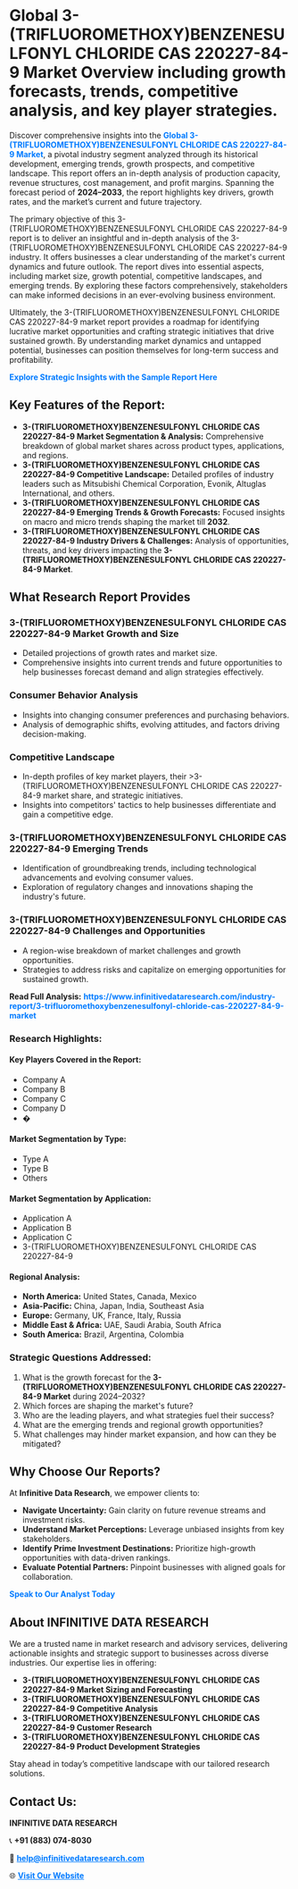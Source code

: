 <h1>Global 3-(TRIFLUOROMETHOXY)BENZENESULFONYL CHLORIDE CAS 220227-84-9 Market Overview including growth forecasts, trends, competitive analysis, and key player strategies.</h1>
<p>
Discover comprehensive insights into the 
<a href="https://www.infinitivedataresearch.com/industry-report/3-trifluoromethoxybenzenesulfonyl-chloride-cas-220227-84-9-market" rel="dofollow" style="color: #007BFF; text-decoration: none;"><strong>Global 3-(TRIFLUOROMETHOXY)BENZENESULFONYL CHLORIDE CAS 220227-84-9 Market</strong></a>, a pivotal industry segment analyzed through its historical development, emerging trends, growth prospects, and competitive landscape. This report offers an in-depth analysis of production capacity, revenue structures, cost management, and profit margins. Spanning the forecast period of <strong>2024–2033</strong>, the report highlights key drivers, growth rates, and the market’s current and future trajectory.
</p>
<p>
The primary objective of this 3-(TRIFLUOROMETHOXY)BENZENESULFONYL CHLORIDE CAS 220227-84-9 report is to deliver an insightful and in-depth analysis of the 3-(TRIFLUOROMETHOXY)BENZENESULFONYL CHLORIDE CAS 220227-84-9 industry. It offers businesses a clear understanding of the market's current dynamics and future outlook. The report dives into essential aspects, including market size, growth potential, competitive landscapes, and emerging trends. By exploring these factors comprehensively, stakeholders can make informed decisions in an ever-evolving business environment.
</p>
<p>
Ultimately, the 3-(TRIFLUOROMETHOXY)BENZENESULFONYL CHLORIDE CAS 220227-84-9 market report provides a roadmap for identifying lucrative market opportunities and crafting strategic initiatives that drive sustained growth. By understanding market dynamics and untapped potential, businesses can position themselves for long-term success and profitability.
</p>
<p>
<a href="https://www.infinitivedataresearch.com/request-sample/reportId=111628" style="color: #007BFF; text-decoration: none;"><strong>Explore Strategic Insights with the Sample Report Here</strong></a>
</p>

<h2>Key Features of the Report:</h2>
<ul>
<li><strong>3-(TRIFLUOROMETHOXY)BENZENESULFONYL CHLORIDE CAS 220227-84-9 Market Segmentation & Analysis:</strong> Comprehensive breakdown of global market shares across product types, applications, and regions.</li>
<li><strong>3-(TRIFLUOROMETHOXY)BENZENESULFONYL CHLORIDE CAS 220227-84-9 Competitive Landscape:</strong> Detailed profiles of industry leaders such as Mitsubishi Chemical Corporation, Evonik, Altuglas International, and others.</li>
<li><strong>3-(TRIFLUOROMETHOXY)BENZENESULFONYL CHLORIDE CAS 220227-84-9 Emerging Trends & Growth Forecasts:</strong> Focused insights on macro and micro trends shaping the market till <strong>2032</strong>.</li>
<li><strong>3-(TRIFLUOROMETHOXY)BENZENESULFONYL CHLORIDE CAS 220227-84-9 Industry Drivers & Challenges:</strong> Analysis of opportunities, threats, and key drivers impacting the <strong>3-(TRIFLUOROMETHOXY)BENZENESULFONYL CHLORIDE CAS 220227-84-9 Market</strong>.</li>
</ul>

<h2>What Research Report Provides</h2>
<h3>3-(TRIFLUOROMETHOXY)BENZENESULFONYL CHLORIDE CAS 220227-84-9 Market Growth and Size</h3>
<ul>
<li>Detailed projections of growth rates and market size.</li>
<li>Comprehensive insights into current trends and future opportunities to help businesses forecast demand and align strategies effectively.</li>
</ul>

<h3>Consumer Behavior Analysis</h3>
<ul>
<li>Insights into changing consumer preferences and purchasing behaviors.</li>
<li>Analysis of demographic shifts, evolving attitudes, and factors driving decision-making.</li>
</ul>

<h3>Competitive Landscape</h3>
<ul>
<li>In-depth profiles of key market players, their >3-(TRIFLUOROMETHOXY)BENZENESULFONYL CHLORIDE CAS 220227-84-9 market share, and strategic initiatives.</li>
<li>Insights into competitors' tactics to help businesses differentiate and gain a competitive edge.</li>
</ul>

<h3>3-(TRIFLUOROMETHOXY)BENZENESULFONYL CHLORIDE CAS 220227-84-9 Emerging Trends</h3>
<ul>
<li>Identification of groundbreaking trends, including technological advancements and evolving consumer values.</li>
<li>Exploration of regulatory changes and innovations shaping the industry's future.</li>
</ul>

<h3>3-(TRIFLUOROMETHOXY)BENZENESULFONYL CHLORIDE CAS 220227-84-9 Challenges and Opportunities</h3>
<ul>
<li>A region-wise breakdown of market challenges and growth opportunities.</li>
<li>Strategies to address risks and capitalize on emerging opportunities for sustained growth.</li>
</ul>
<p><strong>Read Full Analysis:</strong> <a href="https://www.infinitivedataresearch.com/industry-report/3-trifluoromethoxybenzenesulfonyl-chloride-cas-220227-84-9-market" rel="dofollow" style="color: #007BFF; text-decoration: none;"><strong>https://www.infinitivedataresearch.com/industry-report/3-trifluoromethoxybenzenesulfonyl-chloride-cas-220227-84-9-market</strong></a></p>
<h3>Research Highlights:</h3>
<h4>Key Players Covered in the Report:</h4>
<ul><li>Company A</li><li>Company B</li><li>Company C</li><li>Company D</li><li>�</li></ul>
<h4>Market Segmentation by Type:</h4>
<ul><li>Type A</li><li>Type B</li><li>Others</li></ul>
<h4>Market Segmentation by Application:</h4>
<ul><li>Application A</li><li>Application B</li><li>Application C</li><li>3-(TRIFLUOROMETHOXY)BENZENESULFONYL CHLORIDE CAS 220227-84-9</li></ul>

<h4>Regional Analysis:</h4>
<ul>
<li><strong>North America:</strong> United States, Canada, Mexico</li>
<li><strong>Asia-Pacific:</strong> China, Japan, India, Southeast Asia</li>
<li><strong>Europe:</strong> Germany, UK, France, Italy, Russia</li>
<li><strong>Middle East & Africa:</strong> UAE, Saudi Arabia, South Africa</li>
<li><strong>South America:</strong> Brazil, Argentina, Colombia</li>
</ul>

<h3>Strategic Questions Addressed:</h3>
<ol>
<li>What is the growth forecast for the <strong>3-(TRIFLUOROMETHOXY)BENZENESULFONYL CHLORIDE CAS 220227-84-9 Market</strong> during 2024–2032?</li>
<li>Which forces are shaping the market's future?</li>
<li>Who are the leading players, and what strategies fuel their success?</li>
<li>What are the emerging trends and regional growth opportunities?</li>
<li>What challenges may hinder market expansion, and how can they be mitigated?</li>
</ol>

<h2>Why Choose Our Reports?</h2>
<p>At <strong>Infinitive Data Research</strong>, we empower clients to:</p>
<ul>
<li><strong>Navigate Uncertainty:</strong> Gain clarity on future revenue streams and investment risks.</li>
<li><strong>Understand Market Perceptions:</strong> Leverage unbiased insights from key stakeholders.</li>
<li><strong>Identify Prime Investment Destinations:</strong> Prioritize high-growth opportunities with data-driven rankings.</li>
<li><strong>Evaluate Potential Partners:</strong> Pinpoint businesses with aligned goals for collaboration.</li>
</ul>
<p><a href="https://www.infinitivedataresearch.com/industry-report/3-trifluoromethoxybenzenesulfonyl-chloride-cas-220227-84-9-market" rel="dofollow" style="color: #007BFF; text-decoration: none;"><strong>Speak to Our Analyst Today</strong></a></p>

<h2>About INFINITIVE DATA RESEARCH</h2>
<p>We are a trusted name in market research and advisory services, delivering actionable insights and strategic support to businesses across diverse industries. Our expertise lies in offering:</p>
<ul>
<li><strong>3-(TRIFLUOROMETHOXY)BENZENESULFONYL CHLORIDE CAS 220227-84-9 Market Sizing and Forecasting</strong></li>
<li><strong>3-(TRIFLUOROMETHOXY)BENZENESULFONYL CHLORIDE CAS 220227-84-9 Competitive Analysis</strong></li>
<li><strong>3-(TRIFLUOROMETHOXY)BENZENESULFONYL CHLORIDE CAS 220227-84-9 Customer Research</strong></li>
<li><strong>3-(TRIFLUOROMETHOXY)BENZENESULFONYL CHLORIDE CAS 220227-84-9 Product Development Strategies</strong></li>
</ul>
<p>Stay ahead in today’s competitive landscape with our tailored research solutions.</p>

<h2>Contact Us:</h2>
<p><strong>INFINITIVE DATA RESEARCH</strong></p>
<p>📞 <strong>+91 (883) 074-8030</strong></p>
<p>📧 <strong><a href="mailto:help@infinitivedataresearch.com" style="color: #007BFF;">help@infinitivedataresearch.com</a></strong></p>
<p>🌐 <strong><a href="https://www.infinitivedataresearch.com" rel="dofollow" style="color: #007BFF;">Visit Our Website</a></strong></p>
